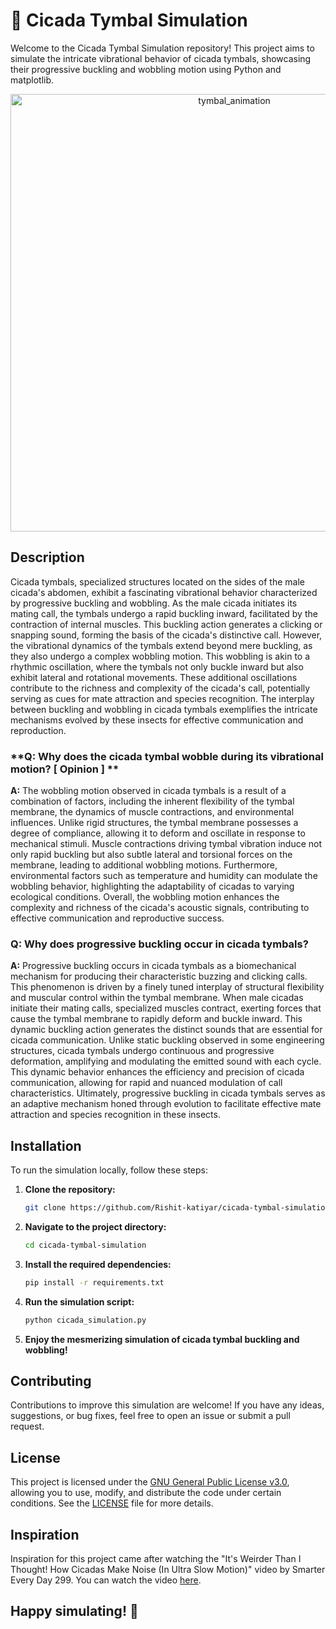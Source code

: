 # 🦗 Cicada Tymbal Simulation

Welcome to the Cicada Tymbal Simulation repository! This project aims to simulate the intricate vibrational behavior of cicada tymbals, showcasing their progressive buckling and wobbling motion using Python and matplotlib.

<p align="center">
  <img src="https://github.com/Rishit-katiyar/cicada-tymbal-simulation/assets/167756997/78596dcf-a864-4ee4-8386-f9e82c954889" alt="tymbal_animation" width="700px">
</p>

## Description

Cicada tymbals, specialized structures located on the sides of the male cicada's abdomen, exhibit a fascinating vibrational behavior characterized by progressive buckling and wobbling. As the male cicada initiates its mating call, the tymbals undergo a rapid buckling inward, facilitated by the contraction of internal muscles. This buckling action generates a clicking or snapping sound, forming the basis of the cicada's distinctive call. However, the vibrational dynamics of the tymbals extend beyond mere buckling, as they also undergo a complex wobbling motion. This wobbling is akin to a rhythmic oscillation, where the tymbals not only buckle inward but also exhibit lateral and rotational movements. These additional oscillations contribute to the richness and complexity of the cicada's call, potentially serving as cues for mate attraction and species recognition. The interplay between buckling and wobbling in cicada tymbals exemplifies the intricate mechanisms evolved by these insects for effective communication and reproduction.

### **Q: Why does the cicada tymbal wobble during its vibrational motion? [ Opinion ] **

**A:** The wobbling motion observed in cicada tymbals is a result of a combination of factors, including the inherent flexibility of the tymbal membrane, the dynamics of muscle contractions, and environmental influences. Unlike rigid structures, the tymbal membrane possesses a degree of compliance, allowing it to deform and oscillate in response to mechanical stimuli. Muscle contractions driving tymbal vibration induce not only rapid buckling but also subtle lateral and torsional forces on the membrane, leading to additional wobbling motions. Furthermore, environmental factors such as temperature and humidity can modulate the wobbling behavior, highlighting the adaptability of cicadas to varying ecological conditions. Overall, the wobbling motion enhances the complexity and richness of the cicada's acoustic signals, contributing to effective communication and reproductive success.

###  Q: Why does progressive buckling occur in cicada tymbals? 

**A:** Progressive buckling occurs in cicada tymbals as a biomechanical mechanism for producing their characteristic buzzing and clicking calls. This phenomenon is driven by a finely tuned interplay of structural flexibility and muscular control within the tymbal membrane. When male cicadas initiate their mating calls, specialized muscles contract, exerting forces that cause the tymbal membrane to rapidly deform and buckle inward. This dynamic buckling action generates the distinct sounds that are essential for cicada communication. Unlike static buckling observed in some engineering structures, cicada tymbals undergo continuous and progressive deformation, amplifying and modulating the emitted sound with each cycle. This dynamic behavior enhances the efficiency and precision of cicada communication, allowing for rapid and nuanced modulation of call characteristics. Ultimately, progressive buckling in cicada tymbals serves as an adaptive mechanism honed through evolution to facilitate effective mate attraction and species recognition in these insects.

## Installation

To run the simulation locally, follow these steps:

1. **Clone the repository:**
   ```bash
   git clone https://github.com/Rishit-katiyar/cicada-tymbal-simulation.git
   ```

2. **Navigate to the project directory:**
   ```bash
   cd cicada-tymbal-simulation
   ```

3. **Install the required dependencies:**
   ```bash
   pip install -r requirements.txt
   ```

4. **Run the simulation script:**
   ```bash
   python cicada_simulation.py
   ```

5. **Enjoy the mesmerizing simulation of cicada tymbal buckling and wobbling!**

## Contributing

Contributions to improve this simulation are welcome! If you have any ideas, suggestions, or bug fixes, feel free to open an issue or submit a pull request.

## License

This project is licensed under the [GNU General Public License v3.0](LICENSE), allowing you to use, modify, and distribute the code under certain conditions. See the [LICENSE](LICENSE) file for more details.

## Inspiration

Inspiration for this project came after watching the "It's Weirder Than I Thought! How Cicadas Make Noise (In Ultra Slow Motion)" video by Smarter Every Day 299. You can watch the video [here](https://www.youtube.com/watch?v=TWc48iVC8u8).

## Happy simulating! 🌟
